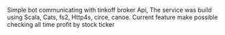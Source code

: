 Simple bot communicating with tinkoff broker Api,
The service was build using Scala, Cats, fs2, Http4s, circe, canoe. 
Current feature make possible checking all time profit by stock ticker
